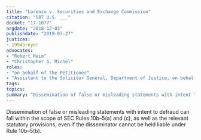```yaml
---
title: "Lorenzo v. Securities and Exchange Commission"
citation: "587 U.S. ___"
docket: "17-1077"
argdate: "2018-12-03"
publishdate: "2019-03-27"
justices:
- 1994breyer
advocates:
- "Robert Heim"
- "Christopher G. Michel"
roles:
- "on behalf of the Petitioner"
- "Assistant to the Solicitor General, Department of Justice, on behalf of the Respondent"
tags:
topics:
summary: "Dissemination of false or misleading statements with intent to defraud can fall within the scope of SEC Rules 10b–5(a) and (c), as well as the relevant statutory provisions, even if the disseminator cannot be held liable under Rule 10b–5(b)."
---
```

Dissemination of false or misleading statements with intent to defraud can fall within the scope of SEC Rules 10b–5(a) and (c), as well as the relevant statutory provisions, even if the disseminator cannot be held liable under Rule 10b–5(b).